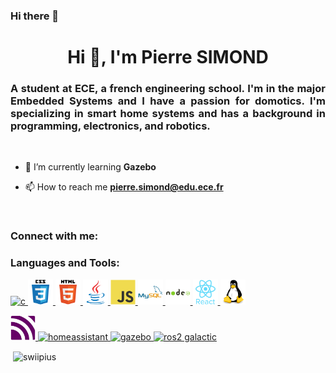 ### Hi there 👋

<!--
**swiipius/swiipius** is a ✨ _special_ ✨ repository because its `README.md` (this file) appears on your GitHub profile.

Here are some ideas to get you started:

- 🔭 I’m currently working on ...
- 🌱 I’m currently learning ...
- 👯 I’m looking to collaborate on ...
- 🤔 I’m looking for help with ...
- 💬 Ask me about ...
- 📫 How to reach me: ...
- 😄 Pronouns: ...
- ⚡ Fun fact: ...

-->

<link rel="stylesheet" href="https://cdn.jsdelivr.net/gh/devicons/devicon@v2.15.1/devicon.min.css">

<h1 align="center">Hi 👋, I'm Pierre SIMOND</h1>
<h3 align="justify">A student at ECE, a french engineering school. I'm in the major Embedded Systems and I have a passion for domotics. I'm specializing in smart home systems and has a background in programming, electronics, and robotics.</h3>

<br>

- 🌱 I’m currently learning **Gazebo**

- 📫 How to reach me **pierre.simond@edu.ece.fr**

<br>

<h3 align="left">Connect with me:</h3>
<p align="left">
<a href="https://linkedin.com/in/pierresim" target="blank"><i align="center" class="devicon-linkedin-plain colored"></i></a>
</p>

<h3 align="left">Languages and Tools:</h3>
<p align="left"><a href="https://www.cprogramming.com/" target="_blank" rel="noreferrer"> <img src="https://raw.githubusercontent.com/devicons/devicon/master/icons/c c-original.svg" alt="c" width="40" height="40"/> </a> 
<a href="https://www.w3schools.com/css/" target="_blank" rel="noreferrer"> <img src="https://raw.githubusercontent.com/devicons/devicon/master/icons/css3/css3-original-wordmark.svg" alt="css3" width="40" height="40"/> </a> 
<a href="https://www.w3.org/html/" target="_blank" rel="noreferrer"> <img src="https://raw.githubusercontent.com/devicons/devicon/master/icons/html5/html5-original-wordmark.svg" alt="html5" width="40" height="40"/> </a> 
<a href="https://www.java.com" target="_blank" rel="noreferrer"> <img src="https://raw.githubusercontent.com/devicons/devicon/master/icons/java/java-original.svg" alt="java" width="40" height="40"/> </a> 
<a href="https://developer.mozilla.org/en-US/docs/Web/JavaScript" target="_blank" rel="noreferrer"> <img src="https://raw.githubusercontent.com/devicons/devicon/master/icons/javascript/javascript-original.svg" alt="javascript" width="40" height="40"/> </a> 
<a href="https://www.mysql.com/" target="_blank" rel="noreferrer"> <img src="https://raw.githubusercontent.com/devicons/devicon/master/icons/mysql/mysql-original-wordmark.svg" alt="mysql" width="40" height="40"/> </a> 
<a href="https://nodejs.org" target="_blank" rel="noreferrer"> <img src="https://raw.githubusercontent.com/devicons/devicon/master/icons/nodejs/nodejs-original-wordmark.svg" alt="nodejs" width="40" height="40"/> </a> 
<a href="https://reactjs.org/" target="_blank" rel="noreferrer"> <img src="https://raw.githubusercontent.com/devicons/devicon/master/icons/react/react-original-wordmark.svg" alt="react" width="40" height="40"/> </a> 
<a href="https://www.linux.org/" target="_blank" rel="noreferrer"> <img src="https://raw.githubusercontent.com/devicons/devicon/master/icons/linux/linux-original.svg" alt="linux" width="40" height="40"/> </a> 
<a href="https://www.arduino.cc//" target="_blank" rel="noreferrer"> <i class="devicon-arduino-plain-wordmark colored"></i> </a>
<a href="https://www.raspberrypi.com/" target="_blank" rel="noreferrer"> <i class="devicon-raspberrypi-line colored"></i> </a>

<a href="https://mqtt.org/" target="_blank" rel="noreferrer"> <img src="https://raw.githubusercontent.com/github/explore/6afe2c43768e7ef1e252839a1f1c12b730faa007/topics/mqtt/mqtt.png" width="40" height="40"></img> </a>
<a href="https://www.home-assistant.io/" target="_blank" rel="noreferrer"> <img src="https://github.com/home-assistant/assets/blob/master/logo/logo-pretty.png" alt="homeassistant" width="40" height="40"></img> </a>
<a href="https://gazebosim.org/home" target="_blank" rel="noreferrer"> <img src="https://seeklogo.com/images/G/gazebo-logo-51C46471CA-seeklogo.com.png" alt="gazebo" width="40" height="40"></img> </a>
<a href="https://docs.ros.org/en/galactic/index.html" target="_blank" rel="noreferrer"> <img src="https://images.squarespace-cdn.com/content/v1/606d378755a86f589aa297b7/1621897385511-NS0QWVKNHWBGWPM39B7L/ros_logo_large.png" alt="ros2 galactic" width="40" height="40"></img> </a>

<p>&nbsp;<img align="center" src="https://github-readme-stats.vercel.app/api?username=swiipius&show_icons=true&locale=en" alt="swiipius" /></p>

<p>&nbsp;</p>

